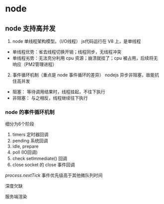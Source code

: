 # node

## node 支持高并发
1. node 单线程架构模型。（I/O线程） js代码运行在 V8 上，是单线程

  - 单线程优势：省去线程切换开销；线程同步，无线程冲突
  - 单线程劣势：无法充分利用 cpu 资源；崩溃就挂了；cpu 被占用，后续将无响应（PM2管理进程）


2. 事件循环机制（重点是 node 事件循环的差异）
nodejs 异步非阻塞，故能抗住高并发

- 阻塞： 等待调用结果时，线程挂起，不往下执行
- 非阻塞： 与之相反，线程继续往下执行

### node 的事件循环机制
细分为6个阶段

1. timers   定时器回调
2. pending  系统回调
3. idle, prepare
4. poll     (IO回调)
5. check    setImmediate() 回调
6. close    socket 的 close 事件回调


*process.nextTick*
事件优先级高于其他微队列时间


深度欠缺

服务端渲染
